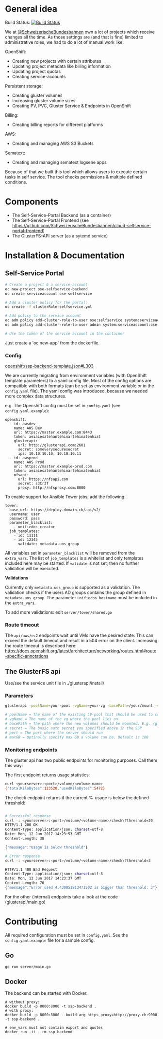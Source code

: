 # General idea
Build Status: [![Build Status](https://travis-ci.org/SchweizerischeBundesbahnen/ssp-backend.svg?branch=master)](https://travis-ci.org/SchweizerischeBundesbahnen/ssp-backend)

We at [@SchweizerischeBundesbahnen](https://github.com/SchweizerischeBundesbahnen) own a lot of projects which receive changes all the time. As those settings are (and that is fine) limited to administrative roles, we had to do a lot of manual work like:

OpenShift:
- Creating new projects with certain attributes
- Updating project metadata like billing information
- Updating project quotas
- Creating service-accounts

Persistent storage:
- Creating gluster volumes
- Increasing gluster volume sizes
- Creating PV, PVC, Gluster Service & Endpoints in OpenShift

Billing:
- Creating billing reports for different platforms

AWS:
- Creating and managing AWS S3 Buckets

Sematext:
- Creating and managing sematext logsene apps

Because of that we built this tool which allows users to execute certain tasks in self service. The tool checks permissions & multiple defined conditions.

# Components
- The Self-Service-Portal Backend (as a container)
- The Self-Service-Portal Frontend (see https://github.com/SchweizerischeBundesbahnen/cloud-selfservice-portal-frontend)
- The GlusterFS-API server (as a sytemd service)

# Installation & Documentation
## Self-Service Portal
```bash
# Create a project & a service-account
oc new-project ose-selfservice-backend
oc create serviceaccount ose-selfservice

# Add a cluster policy for the portal:
oc create -f clusterRole-selfservice.yml

# Add policy to the service account
oc adm policy add-cluster-role-to-user ose:selfservice system:serviceaccount:ose-selfservice-backend:ose-selfservice
oc adm policy add-cluster-role-to-user admin system:serviceaccount:ose-selfservice-backend:ose-selfservice

# Use the token of the service account in the container
```

Just create a 'oc new-app' from the dockerfile.

### Config
[openshift/ssp-backend-template.json#L303](https://github.com/SchweizerischeBundesbahnen/ssp-backend/blob/master/openshift/ssp-backend-template.json#L303)

We are currently migrating from environment variables (with OpenShift template parameters) to a yaml config file. Most of the config options are compatible with both formats (can be set as environment variable or in the `config.yaml` file). The yaml config was introduced, because we needed more complex data structures.

e.g. The Openshift config must be set in `config.yaml` (see `config.yaml.example`):

```
openshift:
  - id: awsdev
    name: AWS Dev
    url: https://master.example.com:8443
    token: aeiaiesatehantehinartehinatenhiat
    glusterapi:
      url: http://glusterapi.com:2601
      secret: someverysecuresecret
      ips: 10.10.10.10, 10.10.10.11
  - id: awsprod
    name: AWS Prod
    url: https://master.example-prod.com
    token: aeiaiesatehantehinartehinatenhiat
    nfsapi:
      url: https://nfsapi.com
      secret: s3Cr3T
      proxy: http://nfsproxy.com:8000
```
To enable support for Ansible Tower jobs, add the following:
```
tower:
  base_url: https://deploy.domain.ch/api/v2/
  username: user
  password: pass
  parameter_blacklist:
    - unifiedos_creator
  job_templates:
    - id: 11111
    - id: 12345
      validate: metadata.uos_group
```
All variables set in `parameter_blacklist` will be removed from the `extra_vars`.
The list of `job_templates` is a whitelist and only templates included here may be started.
If `validate` is not set, then no further validation will be executed.

**Validations**

Currently only `metadata.uos_group` is supported as a validation.
The validation checks if the users AD groups contains the group defined in `metadata.uos_group`.
The parameter `unifiedos_hostname` must be included in the `extra_vars`.

To add more validations: edit `server/tower/shared.go`

### Route timeout
The `api/aws/ec2` endpoints wait until VMs have the desired state.
This can exceed the default timeout and result in a 504 error on the client.
Increasing the route timeout is described here: https://docs.openshift.org/latest/architecture/networking/routes.html#route-specific-annotations

## The GlusterFS api
Use/see the service unit file in ./glusterapi/install/

### Parameters
```bash
glusterapi -poolName=your-pool -vgName=your-vg -basePath=/your/mount -secret=yoursecret -port=yourport

# poolName = The name of the existing LV-pool that should be used to create new logical volumes
# vgName = The name of the vg where the pool lies on
# basePath = The path where the new volumes should be mounted. E.g. /gluster/mypool
# secret = The basic auth secret you specified above in the SSP
# port = The port where the server should run
# maxGB = Optinally specify max GB a volume can be. Default is 100
```

### Monitoring endpoints
The gluster api has two public endpoints for monitoring purposes. Call them this way:

The first endpoint returns usage statistics:
```bash
curl <yourserver>:<port>/volume/<volume-name>
{"totalKiloBytes":123520,"usedKiloBytes":5472}
```

The check endpoint returns if the current %-usage is below the defined threshold:
```bash

# Successful response
curl -i <yourserver>:<port>/volume/<volume-name>/check\?threshold=20
HTTP/1.1 200 OK
Content-Type: application/json; charset=utf-8
Date: Mon, 12 Jun 2017 14:23:53 GMT
Content-Length: 38

{"message":"Usage is below threshold"}

# Error response
curl -i <yourserver>:<port>/volume/<volume-name>/check\?threshold=3

HTTP/1.1 400 Bad Request
Content-Type: application/json; charset=utf-8
Date: Mon, 12 Jun 2017 14:23:37 GMT
Content-Length: 70
{"message":"Error used 4.430051813471502 is bigger than threshold: 3"}
```

For the other (internal) endpoints take a look at the code (glusterapi/main.go)

# Contributing
All required configuration must be set in `config.yaml`. See the `config.yaml.example` file for a sample config.
## Go
```
go run server/main.go
```

## Docker
The backend can be started with Docker.
```
# without proxy:
docker build -p 8000:8000 -t ssp-backend .
# with proxy:
docker build -p 8000:8000 --build-arg https_proxy=http://proxy.ch:9000 -t ssp-backend .

# env_vars must not contain export and quotes
docker run -it --rm ssp-backend
```
